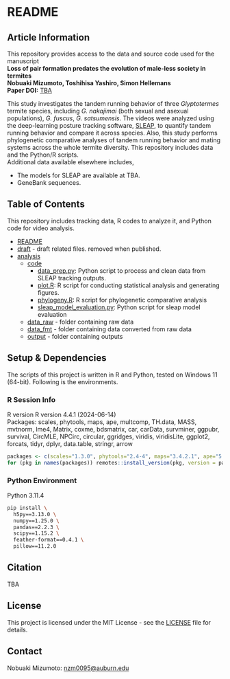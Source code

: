 # README
## Article Information
This repository provides access to the data and source code used for the manuscript    
**Loss of pair formation predates the evolution of male-less society in termites**  
**Nobuaki Mizumoto, Toshihisa Yashiro, Simon Hellemans**  
**Paper DOI:** [TBA](XXX)

This study investigates the tandem running behavior of three _Glyptotermes_ termite species, including _G. nakajimai_ (both sexual and asexual populations), _G. fuscus_, _G. satsumensis_. The videos were analyzed using the deep-learning posture tracking software, [SLEAP](https://sleap.ai), to quantify tandem running behavior and compare it across species. Also, this study performs phylogenetic comparative analyses of tandem running behavior and mating systems across the whole termite diversity.
This repository includes data and the Python/R scripts.  
Additional data available elsewhere includes, 
- The models for SLEAP are available at TBA.
- GeneBank sequences.

## Table of Contents
This repository includes tracking data, R codes to analyze it, and Python code for video analysis.  
* [README](./README.md)
* [draft](./draft) - draft related files. removed when published.
* [analysis](./analysis)
  * [code](./analysis/code)
    * [data_prep.py](./analysis/code/data_prep.py): Python script to process and clean data from SLEAP tracking outputs.
    * [plot.R](./analysis/code/plot.R): R script for conducting statistical analysis and generating figures.
    * [phylogeny.R](./analysis/code/phylogeny.R): R script for phylogenetic comparative analysis
    * [sleap_model_evaluation.py](./analysis/code/sleap_model_evaluation.py): Python script for sleap model evaluation
  * [data_raw](./analysis/data_raw) - folder containing raw data
  * [data_fmt](./analysis/data_fmt) - folder containing data converted from raw data
  * [output](./analysis/output) - folder containing outputs

## Setup & Dependencies
The scripts of this project is written in R and Python, tested on Windows 11 (64-bit). Following is the environments.

### R Session Info
R version R version 4.4.1 (2024-06-14)  
Packages: scales, phytools, maps, ape, multcomp, TH.data, MASS, mvtnorm, lme4, Matrix, coxme, bdsmatrix, car, carData, survminer, ggpubr, survival, CircMLE, NPCirc, circular, ggridges, viridis, viridisLite, ggplot2, forcats, tidyr, dplyr, data.table, stringr, arrow
```r
packages <- c(scales="1.3.0", phytools="2.4-4", maps="3.4.2.1", ape="5.8-1", multcomp="1.4-28", TH.data="1.1-3", MASS="7.3-60.2", mvtnorm="1.3-3", lme4="1.1-36", Matrix="1.7-0", coxme="2.2-22", bdsmatrix="1.3-7", car="3.1-3", carData="3.0-5", survminer="0.5.0", ggpubr="0.6.0", survival="3.6-4", CircMLE="0.3.0", NPCirc="3.1.1", circular="0.5-1", ggridges="0.5.6", viridis="0.6.5", viridisLite="0.4.2", ggplot2="3.5.1", forcats="1.0.0", tidyr="1.3.1", dplyr="1.1.4", data.table="1.17.0", stringr="1.5.1", arrow="19.0.1")
for (pkg in names(packages)) remotes::install_version(pkg, version = packages[pkg])
```

### Python Environment
Python 3.11.4
```bash
pip install \
  h5py==3.13.0 \
  numpy==1.25.0 \
  pandas==2.2.3 \
  scipy==1.15.2 \
  feather-format==0.4.1 \
  pillow==11.2.0
```

## Citation
TBA

## License
This project is licensed under the MIT License - see the [LICENSE](LICENSE) file for details.

## Contact
Nobuaki Mizumoto: nzm0095@auburn.edu
